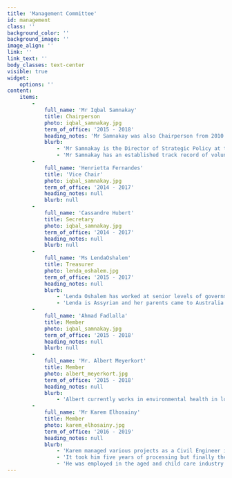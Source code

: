 ```yaml
---
title: 'Management Committee'
id: management
class: ''
background_color: ''
background_image: ''
image_align: ''
link: ''
link_text: ''
body_classes: text-center
visible: true
widget:
    options: ''
content:
    items:
        -
            full_name: 'Mr Iqbal Samnakay'
            title: Chairperson
            photo: iqbal_samnakay.jpg
            term_of_office: '2015 - 2018'
            heading_notes: 'Mr Samnakay was also Chairperson from 2010 - 2012'
            blurb:
                - 'Mr Samnakay is the Director of Strategic Policy at the Department of Water. He holds undergraduate and post-graduate qualifications in science, occupational health and safety and public health.'
                - 'Mr Samnakay has an established track record of voluntary and community work through sports and social organisations including membership of the Muslim Social and Sports Association  for 16 years, holding the positions of Secretary and Chairman at various times.'
        -
            full_name: 'Henrietta Fernandes'
            title: 'Vice Chair'
            photo: iqbal_samnakay.jpg
            term_of_office: '2014 - 2017'
            heading_notes: null
            blurb: null
        -
            full_name: 'Cassandre Hubert'
            title: Secretary
            photo: iqbal_samnakay.jpg
            term_of_office: '2014 - 2017'
            heading_notes: null
            blurb: null
        -
            full_name: 'Ms LendaOshalem'
            title: Treasurer
            photo: lenda_oshalem.jpg
            term_of_office: '2015 - 2017'
            heading_notes: null
            blurb:
                - 'Lenda Oshalem has worked at senior levels of government and politics for over ten years in Western Australia and around the country through the Australian Labor Party. She has experience in strategy development, stakeholder management, training, communications, managing teams, developing and implementing long-term and short-term plans.'
                - 'Lenda is Assyrian and her parents came to Australia from Iraq in the seventies. She is driven by her belief in the values of community, fairness and equality.'
        -
            full_name: 'Ahmad Fadlalla'
            title: Member
            photo: iqbal_samnakay.jpg
            term_of_office: '2015 - 2018'
            heading_notes: null
            blurb: null
        -
            full_name: 'Mr. Albert Meyerkort'
            title: Member
            photo: albert_meyerkort.jpg
            term_of_office: '2015 - 2018'
            heading_notes: null
            blurb:
                - 'Albert currently works in environmental health in local government and has a number of years experience in that field. He has worked in the oil and gas industry as a regulatory advisor and several local governments in the past.'
        -
            full_name: 'Mr Karem Elhosainy'
            title: Member
            photo: karem_elhosainy.jpg
            term_of_office: '2016 - 2019'
            heading_notes: null
            blurb:
                - 'Karem managed various projects as a Civil Engineer in Iraq.'
                - 'It took him five years of processing but finally the happiest day of his life came when he was told his family had been accepted to come to Australia.  He settled in Perth in 2000 because he found it was a place that was growing and developing, something he could identify with.'
                - 'He was employed in the aged and child care industry also as a Settlement Officer assisting newly arrived migrants for 10 years in Perth.  Established an import and export family business. Volunteered in coaching and short track starter to kids.'
---
```


